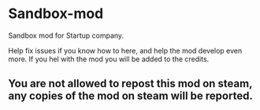 # Sandbox-mod
Sandbox mod for Startup company.

Help fix issues if you know how to here, and help the mod develop even more. If you hel with the mod you will be added to the credits.

## You are not allowed to repost this mod on steam, any copies of the mod on steam will be reported.
